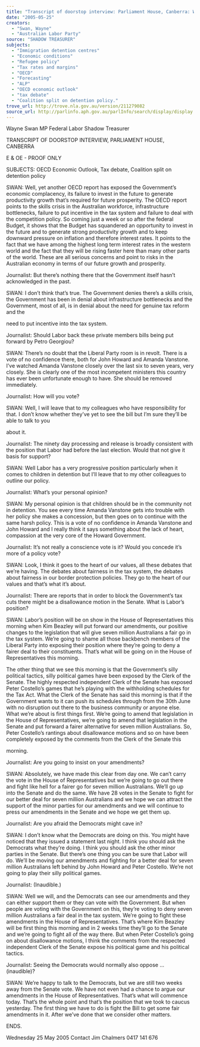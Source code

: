 ```yaml
---
title: "Transcript of doorstop interview: Parliament House, Canberra: Wednesday 25 May 2005: OECD economic outlook; tax debate; Coalition split on detention policy."
date: "2005-05-25"
creators:
  - "Swan, Wayne"
  - "Australian Labor Party"
source: "SHADOW TREASURER"
subjects:
  - "Immigration detention centres"
  - "Economic conditions"
  - "Refugee policy"
  - "Tax rates and margins"
  - "OECD"
  - "Forecasting"
  - "ALP"
  - "OECD economic outlook"
  - "tax debate"
  - "Coalition split on detention policy."
trove_url: http://trove.nla.gov.au/version/211279082
source_url: http://parlinfo.aph.gov.au/parlInfo/search/display/display.w3p;query=Id%3A%22media/pressrel/LZ4G6%22
---
```


 Wayne Swan MP  Federal Labor Shadow Treasurer 

 

 TRANSCRIPT OF DOORSTOP INTERVIEW, PARLIAMENT HOUSE, CANBERRA   

 E & OE - PROOF ONLY   

 SUBJECTS: OECD Economic Outlook, Tax debate, Coalition split on  detention policy   

 

 SWAN: Well, yet another OECD report has exposed the Government’s economic  complacency, its failure to invest in the future to generate productivity growth that’s  required for future prosperity.  The OECD report points to the skills crisis in the  Australian workforce, infrastructure bottlenecks, failure to put incentive in the tax  system and failure to deal with the competition policy.  So coming just a week or so  after the federal Budget, it shows that the Budget has squandered an opportunity to  invest in the future and to generate strong productivity growth and to keep downward  pressure on inflation and therefore interest rates.  It points to the fact that we have  among the highest long term interest rates in the western world and the fact that  they will be rising faster here than many other parts of the world.  These are all  serious concerns and point to risks in the Australian economy in terms of our future  growth and prosperity.   

 Journalist: But there’s nothing there that the Government itself hasn’t acknowledged  in the past.   

 SWAN: I don’t think that’s true.  The Government denies there’s a skills crisis, the  Government has been in denial about infrastructure bottlenecks and the  Government, most of all, is in denial about the need for genuine tax reform and the 

 need to put incentive into the tax system.   

 Journalist: Should Labor back these private members bills being put forward by Petro  Georgiou?   

 SWAN: There’s no doubt that the Liberal Party room is in revolt.  There is a vote of no  confidence there, both for John Howard and Amanda Vanstone.  I’ve watched  Amanda Vanstone closely over the last six to seven years, very closely.  She is clearly  one of the most incompetent ministers this country has ever been unfortunate  enough to have.  She should be removed immediately.   

 Journalist: How will you vote?   

 SWAN: Well, I will leave that to my colleagues who have responsibility for that.  I don’t  know whether they’ve yet to see the bill but I’m sure they’ll be able to talk to you 

 about it.   

 Journalist: The ninety day processing and release is broadly consistent with the  position that Labor had before the last election.  Would that not give it basis for  support?   

 SWAN: Well Labor has a very progressive position particularly when it comes to  children in detention but I’ll leave that to my other colleagues to outline our policy.    

 Journalist: What’s your personal opinion?   

 SWAN: My personal opinion is that children should be in the community not in  detention.  You see every time Amanda Vanstone gets into trouble with her policy she  makes a concession, but then goes on to continue with the same harsh policy.  This  is a vote of no confidence in Amanda Vanstone and John Howard and I really think it  says something about the lack of heart, compassion at the very core of the Howard  Government.   

 Journalist: It’s not really a conscience vote is it?  Would you concede it’s more of a  policy vote?   

 SWAN: Look, I think it goes to the heart of our values, all these debates that we’re  having.  The debates about fairness in the tax system, the debates about fairness in  our border protection policies.  They go to the heart of our values and that’s what it’s  about.   

 Journalist: There are reports that in order to block the Government’s tax cuts there  might be a disallowance motion in the Senate.  What is Labor’s position?   

 SWAN: Labor’s position will be on show in the House of Representatives this morning  when Kim Beazley will put forward our amendments, our positive changes to the  legislation that will give seven million Australians a fair go in the tax system.    We’re going to shame all those backbench members of the Liberal Party into  exposing their position where they’re going to deny a fairer deal to their constituents.   That’s what will be going on in the House of Representatives this morning.   

 The other thing that we see this morning is that the Government’s silly political  tactics, silly political games have been exposed by the Clerk of the Senate.   The  highly respected independent Clerk of the Senate has exposed Peter Costello’s  games that he’s playing with the withholding schedules for the Tax Act.  What the  Clerk of the Senate has said this morning is that if the Government wants to it can  push its schedules through from the 30th June with no disruption out there to the  business community or anyone else.  What we’re about is first things first.  We’re going to amend that legislation in the House of Representatives, we’re going to  amend that legislation in the Senate and put forward a fairer alternative for seven  million Australians.  So, Peter Costello’s rantings about disallowance motions and so  on have been completely exposed by the comments from the Clerk of the Senate this 

 morning.   

 Journalist: Are you going to insist on your amendments?   

 SWAN: Absolutely, we have made this clear from day one.  We can’t carry the vote in  the House of Representatives but we’re going to go out there and fight like hell for a  fairer go for seven million Australians.  We’ll go up into the Senate and do the same.   We have 28 votes in the Senate to fight for our better deal for seven million  Australians and we hope we can attract the support of the minor parties for our  amendments and we will continue to press our amendments in the Senate and we  hope we get them up.   

 Journalist: Are you afraid the Democrats might cave in?   

 SWAN: I don’t know what the Democrats are doing on this.  You might have noticed  that they issued a statement last night.  I think you should ask the Democrats what  they’re doing.  I think you should ask the other minor parties in the Senate.  But  there’s one thing you can be sure that Labor will do.  We’ll be moving our  amendments and fighting for a better deal for seven million Australians left behind by  John Howard and Peter Costello.  We’re not going to play their silly political games.   

 Journalist: (Inaudible.)   

 SWAN: Well we will, and the Democrats can see our amendments and they can either  support them or they can vote with the Government.  But when people are voting with  the Government on this, they’re voting to deny seven million Australians a fair deal in  the tax system.  We’re going to fight these amendments in the House of  Representatives.  That’s where Kim Beazley will be first thing this morning and in 2  weeks time they’ll go to the Senate and we’re going to fight all of the way there.  But  when Peter Costello’s going on about disallowance motions, I think the comments  from the respected independent Clerk of the Senate expose his political game and  his political tactics.   

 Journalist: Seeing the Democrats would normally also oppose … (inaudible)?   

 SWAN: We’re happy to talk to the Democrats, but we are still two weeks away from  the Senate vote.  We have not even had a chance to argue our amendments in the  House of Representatives.  That’s what will commence today.  That’s the whole point  and that’s the position that we took to caucus yesterday.  The first thing we have to  do is fight the Bill to get some fair amendments in it.  After we’ve done that we  consider other matters.   

 ENDS.   

 Wednesday 25 May 2005  Contact Jim Chalmers 0417 141 676   


